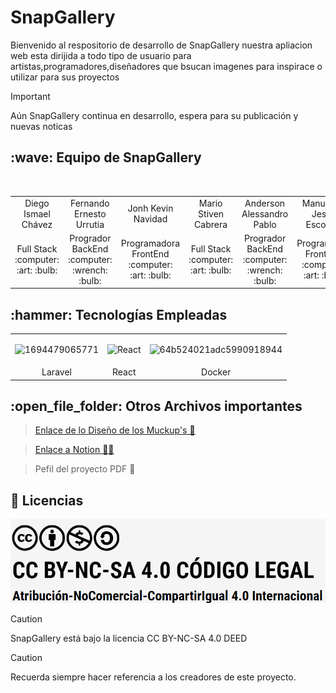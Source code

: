

#   SnapGallery
Bienvenido al respositorio de desarrollo de SnapGallery nuestra apliacion web esta dirijida a todo tipo de usuario para artistas,programadores,diseñadores que bsucan imagenes para inspirace o utilizar para sus proyectos  

> [!IMPORTANT]
> Aún SnapGallery continua en desarrollo, espera para su publicación y nuevas noticas

<h2>:wave: Equipo de SnapGallery</h2>
<div style={padding: 10px}>
  <table style={margin: 0 auto}>
  <tr align="center">
   <td>Diego Ismael Chávez</td>
    <td>Fernando Ernesto Urrutia</td>
    <td>Jonh Kevin Navidad</td>
    <td>Mario Stiven Cabrera</td>
    <td>Anderson Alessandro Pablo</td>
    <td>Manuel de Jesús Escobar </td>
  </tr>
    <tr align="center">
    <td>Full Stack <br> :computer: :art: :bulb:</td>
    <td>Progrador BackEnd <br> :computer: :wrench: :bulb:</td>
    <td>Programadora FrontEnd <br>:computer: :art: :bulb:</td>
    <td>Full Stack <br> :computer: :art: :bulb:</td>
    <td>Progrador BackEnd <br>:computer: :wrench: :bulb:</td>
    <td>Programador FrontEnd <br> :computer: :art: :bulb:</td>
  </tr>
</table>
</div>


<h2>:hammer: Tecnologías Empleadas</h2>



<table>
  
  <tr>
    
  <td> 

  ![1694479065771](https://parswebserver.com/wp-content/uploads/2021/11/laravel.png)
  </td>

  <td>

  ![React](https://jslib.dev/wp-content/uploads/2022/03/Reactlogo-1024x683.jpg)
  
  </td>

  <td>

![64b524021adc5990918944](https://th.bing.com/th/id/OIP.2oH1Sm-S-59MmVJInvd8PgHaFu?rs=1&pid=ImgDetMain)    
  </td>
  </tr>
  <tr align="center">
    <td>Laravel </td>
    <td>React </td>
    <td>Docker</td>
  </tr>
</table>

<h2>:open_file_folder: Otros Archivos importantes </h2>

>[Enlace de lo Diseño de los Muckup's 🎨](https://www.figma.com/file/x61WD2iJ0Xgv6paAFdEGny/interfaces-SnapGallery?type=design&node-id=0%3A1&mode=design&t=bfXOj73YNtXF5bE8-1)

> [Enlace a Notion 📗📝](https://www.notion.so/invite/4beb6c5562d5dc1b4e803922212a6329da366cf1) 

> Pefil del proyecto PDF 📖


<h2>📕 Licencias</h2>

![by-nc-nd](https://github.com/Cabrera437/PROYECTO-DE-CATEDRA-DE-DPS/blob/master/Licencia.png)

> [!CAUTION]
>SnapGallery está bajo la licencia CC BY-NC-SA 4.0 DEED


> [!CAUTION]
> Recuerda siempre hacer referencia a los creadores de este proyecto.







